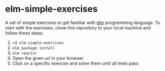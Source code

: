 # elm-simple-exercises

A set of simple exercises to get familiar with [elm](http://elm-lang.org) programming language. To start with the exercises, clone this repository to your local machine and follow these steps.

1. `cd elm-simple-exercises`
2. `elm package install`
3. `elm reactor`
4. Open the given url in your browser
5. Click on a specific exercise and solve them until all tests pass
